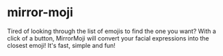 # mirror-moji

Tired of looking through the list of emojis to find the one you want? With a click of a button, MirrorMoji will convert your facial expressions into the closest emoji! It's fast, simple and fun!
